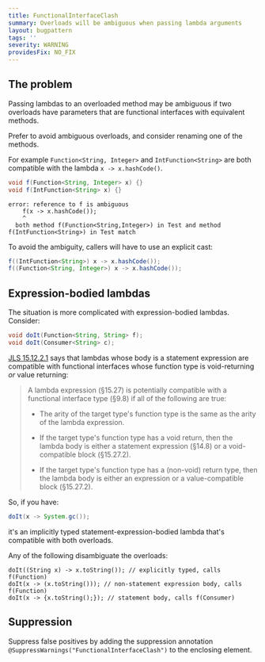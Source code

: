 ```yaml
---
title: FunctionalInterfaceClash
summary: Overloads will be ambiguous when passing lambda arguments
layout: bugpattern
tags: ''
severity: WARNING
providesFix: NO_FIX
---
```


<!--
*** AUTO-GENERATED, DO NOT MODIFY ***
To make changes, edit the @BugPattern annotation or the explanation in docs/bugpattern.
-->

## The problem
Passing lambdas to an overloaded method may be ambiguous if two overloads have
parameters that are functional interfaces with equivalent methods.

Prefer to avoid ambiguous overloads, and consider renaming one of the methods.

For example `Function<String, Integer>` and `IntFunction<String>` are both
compatible with the lambda `x -> x.hashCode()`.

```java
void f(Function<String, Integer> x) {}
void f(IntFunction<String> x) {}
```

```
error: reference to f is ambiguous
    f(x -> x.hashCode());
    ^
  both method f(Function<String,Integer>) in Test and method f(IntFunction<String>) in Test match
```

To avoid the ambiguity, callers will have to use an explicit cast:

```java
f((IntFunction<String>) x -> x.hashCode());
f((Function<String, Integer>) x -> x.hashCode());
```

## Expression-bodied lambdas

The situation is more complicated with expression-bodied lambdas. Consider:

```java
void doIt(Function<String, String> f);
void doIt(Consumer<String> c);
```

[JLS
15.12.2.1](https://docs.oracle.com/javase/specs/jls/se8/html/jls-15.html#jls-15.12.2.1)
says that lambdas whose body is a statement expression are compatible with
functional interfaces whose function type is void-returning _or_ value
returning:

> A lambda expression (§15.27) is potentially compatible with a functional
> interface type (§9.8) if all of the following are true:
>
> *   The arity of the target type's function type is the same as the arity of
>     the lambda expression.
>
> *   If the target type's function type has a void return, then the lambda body
>     is either a statement expression (§14.8) or a void-compatible block
>     (§15.27.2).
>
> *   If the target type's function type has a (non-void) return type, then the
>     lambda body is either an expression or a value-compatible block
>     (§15.27.2).

So, if you have:

```java
doIt(x -> System.gc());
```

it's an implicitly typed statement-expression-bodied lambda that's compatible
with both overloads.

Any of the following disambiguate the overloads:

```
doIt((String x) -> x.toString()); // explicitly typed, calls f(Function)
doIt(x -> (x.toString())); // non-statement expression body, calls f(Function)
doIt(x -> {x.toString();}); // statement body, calls f(Consumer)
```

## Suppression
Suppress false positives by adding the suppression annotation `@SuppressWarnings("FunctionalInterfaceClash")` to the enclosing element.
